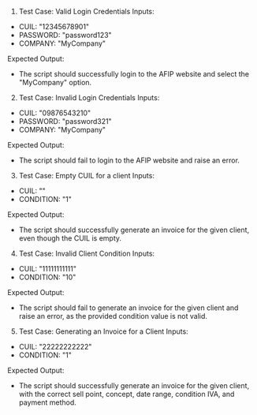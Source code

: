 1. Test Case: Valid Login Credentials
   Inputs:

- CUIL: "12345678901"
- PASSWORD: "password123"
- COMPANY: "MyCompany"

Expected Output:

- The script should successfully login to the AFIP website and select the "MyCompany" option.

2. Test Case: Invalid Login Credentials
   Inputs:

- CUIL: "09876543210"
- PASSWORD: "password321"
- COMPANY: "MyCompany"

Expected Output:

- The script should fail to login to the AFIP website and raise an error.

3. Test Case: Empty CUIL for a client
   Inputs:

- CUIL: ""
- CONDITION: "1"

Expected Output:

- The script should successfully generate an invoice for the given client, even though the CUIL is empty.

4. Test Case: Invalid Client Condition
   Inputs:

- CUIL: "11111111111"
- CONDITION: "10"

Expected Output:

- The script should fail to generate an invoice for the given client and raise an error, as the provided condition value is not valid.

5. Test Case: Generating an Invoice for a Client
   Inputs:

- CUIL: "22222222222"
- CONDITION: "1"

Expected Output:

- The script should successfully generate an invoice for the given client, with the correct sell point, concept, date range, condition IVA, and payment method.
